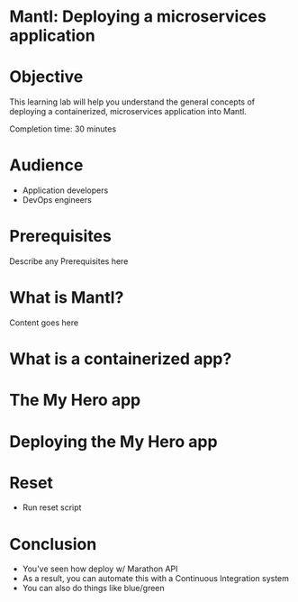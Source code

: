 # Mantl: Deploying a microservices application

# Objective

This learning lab will help you understand the general concepts of deploying a containerized, microservices application into Mantl.

Completion time: 30 minutes

# Audience

* Application developers
* DevOps engineers

# Prerequisites

Describe any Prerequisites here

# What is Mantl?

Content goes here

# What is a containerized app?

# The My Hero app

# Deploying the My Hero app

# Reset

* Run reset script

# Conclusion

* You've seen how deploy w/ Marathon API
* As a result, you can automate this with a Continuous Integration system
* You can also do things like blue/green
